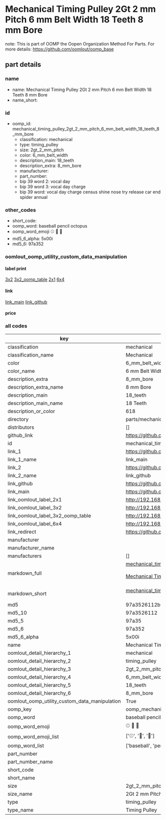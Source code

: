 # Mechanical Timing Pulley 2Gt 2 mm Pitch 6 mm Belt Width 18 Teeth 8 mm Bore  

note: This is part of OOMP the Oopen Organization Method For Parts. For more details: https://github.com/oomlout/oomp_base

##  part details
  







### name
* name: Mechanical Timing Pulley 2Gt 2 mm Pitch 6 mm Belt Width 18 Teeth 8 mm Bore
* name_short: 
### id
* oomp_id: mechanical_timing_pulley_2gt_2_mm_pitch_6_mm_belt_width_18_teeth_8_mm_bore
  * classification: mechanical
  * type: timing_pulley
  * size: 2gt_2_mm_pitch
  * color: 6_mm_belt_width
  * description_main: 18_teeth
  * description_extra: 8_mm_bore
  * manufacturer: 
  * part_number: 
  * bip 39 word 2: vocal day
  * bip 39 word 3: vocal day charge
  * bip 39 word: vocal day charge census shine nose try release car end spider annual

### other_codes
* short_code: 
* oomp_word: baseball pencil octopus
* oomp_word_emoji :baseball: :pencil: :octopus:
* md5_6_alpha: 5x00i
* md5_6: 97a352






### oomlout_oomp_utility_custom_data_manipulation
#### label print
[3x2](http://192.168.1.245:1112/?label=oomp%205x00i)
[3x2_oomp_table](http://192.168.1.108:1112/?label=oomp%205x00i)
[2x1](http://192.168.1.242:1112/?label=oomp%205x00i)
[6x4](http://192.168.1.55:1112/?label=oomp%205x00i)    

#### link

[link_main](https://github.com/oomlout/oomlout_oomp_version_1_messy/tree/main/parts/mechanical_timing_pulley_2gt_2_mm_pitch_6_mm_belt_width_18_teeth_8_mm_bore) [link_github](https://github.com/oomlout/oomlout_oomp_version_1_messy/tree/main/parts/mechanical_timing_pulley_2gt_2_mm_pitch_6_mm_belt_width_18_teeth_8_mm_bore)                             

#### price







### all codes 
| key | value |  
| --- | --- |  
| classification | mechanical |  
| classification_name | Mechanical |  
| color | 6_mm_belt_width |  
| color_name | 6 mm Belt Width |  
| description_extra | 8_mm_bore |  
| description_extra_name | 8 mm Bore |  
| description_main | 18_teeth |  
| description_main_name | 18 Teeth |  
| description_or_color | 618 |  
| directory | parts/mechanical_timing_pulley_2gt_2_mm_pitch_6_mm_belt_width_18_teeth_8_mm_bore |  
| distributors | [] |  
| github_link | https://github.com/oomlout/oomlout_oomp_part_src/tree/main/parts/mechanical_timing_pulley_2gt_2_mm_pitch_6_mm_belt_width_18_teeth_8_mm_bore |  
| id | mechanical_timing_pulley_2gt_2_mm_pitch_6_mm_belt_width_18_teeth_8_mm_bore |  
| link_1 | https://github.com/oomlout/oomlout_oomp_version_1_messy/tree/main/parts/mechanical_timing_pulley_2gt_2_mm_pitch_6_mm_belt_width_18_teeth_8_mm_bore |  
| link_1_name | link_main |  
| link_2 | https://github.com/oomlout/oomlout_oomp_version_1_messy/tree/main/parts/mechanical_timing_pulley_2gt_2_mm_pitch_6_mm_belt_width_18_teeth_8_mm_bore |  
| link_2_name | link_github |  
| link_github | https://github.com/oomlout/oomlout_oomp_version_1_messy/tree/main/parts/mechanical_timing_pulley_2gt_2_mm_pitch_6_mm_belt_width_18_teeth_8_mm_bore |  
| link_main | https://github.com/oomlout/oomlout_oomp_version_1_messy/tree/main/parts/mechanical_timing_pulley_2gt_2_mm_pitch_6_mm_belt_width_18_teeth_8_mm_bore |  
| link_oomlout_label_2x1 | http://192.168.1.242:1112/?label=oomp%205x00i |  
| link_oomlout_label_3x2 | http://192.168.1.245:1112/?label=oomp%205x00i |  
| link_oomlout_label_3x2_oomp_table | http://192.168.1.108:1112/?label=oomp%205x00i |  
| link_oomlout_label_6x4 | http://192.168.1.55:1112/?label=oomp%205x00i |  
| link_redirect | https://github.com/oomlout/oomlout_oomp_version_1_messy/tree/main/parts/mechanical_timing_pulley_2gt_2_mm_pitch_6_mm_belt_width_18_teeth_8_mm_bore |  
| manufacturer |  |  
| manufacturer_name |  |  
| manufacturers | [] |  
| markdown_full | [mechanical_timing_pulley_2gt_2_mm_pitch_6_mm_belt_width_18_teeth_8_mm_bore](none)<br>[](none)<br>[Mechanical Timing Pulley 2Gt 2 Mm Pitch 6 Mm Belt Width 18 Teeth 8 Mm Bore](none)<br><br> |  
| markdown_short | [mechanical_timing_pulley_2gt_2_mm_pitch_6_mm_belt_width_18_teeth_8_mm_bore](none)<br><br> |  
| md5 | 97a3526112b53d3e59e2f2544d0e07aa |  
| md5_10 | 97a3526112 |  
| md5_5 | 97a35 |  
| md5_6 | 97a352 |  
| md5_6_alpha | 5x00i |  
| name | Mechanical Timing Pulley 2Gt 2 mm Pitch 6 mm Belt Width 18 Teeth 8 mm Bore |  
| oomlout_detail_hierarchy_1 | mechanical |  
| oomlout_detail_hierarchy_2 | timing_pulley |  
| oomlout_detail_hierarchy_3 | 2gt_2_mm_pitch |  
| oomlout_detail_hierarchy_4 | 6_mm_belt_width |  
| oomlout_detail_hierarchy_5 | 18_teeth |  
| oomlout_detail_hierarchy_6 | 8_mm_bore |  
| oomlout_oomp_utility_custom_data_manipulation | True |  
| oomp_key | oomp_mechanical_timing_pulley_2gt_2_mm_pitch_6_mm_belt_width_18_teeth_8_mm_bore |  
| oomp_word | baseball pencil octopus |  
| oomp_word_emoji | :baseball: :pencil: :octopus: |  
| oomp_word_emoji_list | [':baseball:', ':pencil:', ':octopus:'] |  
| oomp_word_list | ['baseball', 'pencil', 'octopus'] |  
| part_number |  |  
| part_number_name |  |  
| short_code |  |  
| short_name |  |  
| size | 2gt_2_mm_pitch |  
| size_name | 2Gt 2 mm Pitch |  
| type | timing_pulley |  
| type_name | Timing Pulley |  
